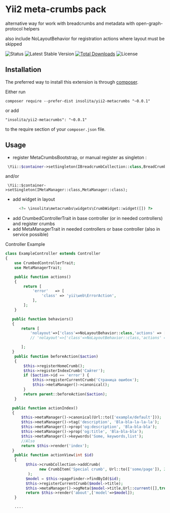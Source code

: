 Yii2 meta-crumbs pack
=====================
alternative way for work with breadcrumbs and metadata with open-graph-protocol helpers

also include NoLayoutBehavior for registration actions where layout must be skipped


![Status](https://travis-ci.org/Insolita/yii2-metacrumbs.svg?branch=master)
![Latest Stable Version](https://img.shields.io/packagist/v/insolita/yii2-metacrumbs.svg)
[![Total Downloads](https://img.shields.io/packagist/dt/insolita/yii2-metacrumbs.svg)](https://packagist.org/packages/insolita/yii2-metacrumbs)
![License](https://img.shields.io/packagist/l/insolita/yii2-metacrumbs.svg)



Installation
------------

The preferred way to install this extension is through [composer](http://getcomposer.org/download/).

Either run

```
composer require --prefer-dist insolita/yii2-metacrumbs "~0.0.1"
```

or add

```
"insolita/yii2-metacrumbs": "~0.0.1"
```

to the require section of your `composer.json` file.


Usage
-----

 - register MetaCrumbsBootstrap, or manual register as singleton  :

```php
 \Yii::$container->setSingleton(IBreadcrumbCollection::class,BreadCrumbs::class);
 ```
and/or
```
 \Yii::$container->setSingleton(IMetaManager::class,MetaManager::class);

```

 - add widget in layout
 ```php
       <?= \insolita\metacrumbs\widgets\CrumbWidget::widget([]) ?>
 ```

 - add CrumbedControllerTrait in base controller (or in needed controllers) and register crumbs
 - add MetaManagerTrait in needed controllers or base controller (also in service possible)

 Controller Example

 ```php
 class ExampleController extends Controller
 {
     use CrumbedControllerTrait;
     use MetaManagerTrait;

     public function actions()
     {
         return [
             'error'   => [
                 'class' => 'yii\web\ErrorAction',
             ],
         ];
     }

    public function behaviors()
    {
        return [
            'nolayout'=>['class'=>NoLayoutBehavior::class,'actions' => ['ajax']]
            // 'nolayout'=>['class'=>NoLayoutBehavior::class,'actions' => ['index','about'],'except'=>true]

        ];
    }
     public function beforeAction($action)
     {
         $this->registerHomeCrumb();
         $this->registerIndexCrumb('Сайтег');
         if ($action->id == 'error') {
             $this->registerCurrentCrumb('Страница ошибок');
             $this->metaManager()->canonical();
         }
         return parent::beforeAction($action);
     }

    public function actionIndex()
    {
        $this->metaManager()->canonical(Url::to(['example/default']));
        $this->metaManager()->tag('description', 'Bla-bla-la-la-la');
        $this->metaManager()->prop('og:description', 'Bla-bla-bla');
        $this->metaManager()->prop('og:title', 'Bla-bla-bla');
        $this->metaManager()->keywords('Some, keywords,list');
        //Also
        return $this->render('index');
    }
     public function actionView(int $id)
     {
          $this->crumbCollection->addCrumb(
                new CrumbItem('Special crumb', Url::to(['some/page']), 20, ['target' => '_blank'])
           );
          $model = $this->pageFinder->findById($id);
          $this->registerCurrentCrumb($model->title);
          $this->metaManager()->ogMeta($model->title,Url::current([],true),$model->description,$model->cover,'article');
          return $this->render('about',['model'=>$model]);
     }

     ....
 ```